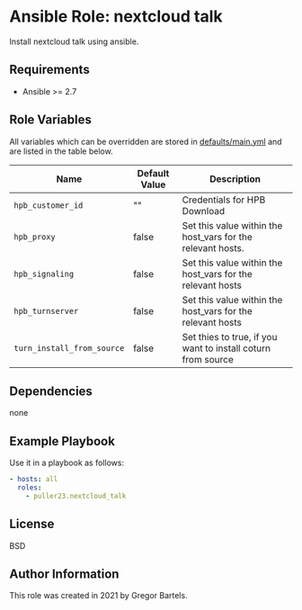 Ansible Role: nextcloud talk
=========

Install nextcloud talk using ansible.

Requirements
------------

- Ansible >= 2.7

Role Variables
--------------

All variables which can be overridden are stored in [defaults/main.yml](defaults/main.yml) and are listed in the table below.

| Name           | Default Value | Description                        |
| -------------- | ------------- | -----------------------------------|
| `hpb_customer_id` | "" | Credentials for HPB Download |
| `hpb_proxy` | false | Set this value within the host_vars for the relevant hosts.|
| `hpb_signaling` | false | Set this value within the host_vars for the relevant hosts |
| `hpb_turnserver` | false | Set this value within the host_vars for the relevant hosts |
| `turn_install_from_source` | false | Set thies to true, if you want to install coturn from source |


Dependencies
------------

none

Example Playbook
----------------

Use it in a playbook as follows:
```yaml
- hosts: all
  roles:
    - puller23.nextcloud_talk
```

License
-------

BSD

Author Information
------------------

This role was created in 2021 by Gregor Bartels.